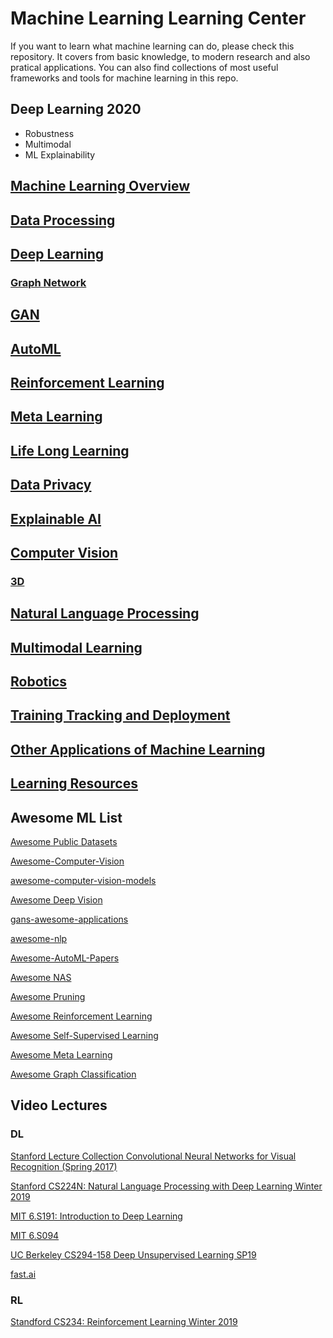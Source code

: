 # Machine Learning Learning Center

If you want to learn what machine learning can do, please check this repository. It covers from basic knowledge, to modern research and also pratical applications.
You can also find collections of most useful frameworks and tools for machine learning in this repo.


## Deep Learning 2020

* Robustness
* Multimodal
* ML Explainability


## [Machine Learning Overview](ML.md)

## [Data Processing](DataProcessing.md)

## [Deep Learning](DL.md)

### [Graph Network](GNN.md)

## [GAN](GAN.md)

## [AutoML](autoML.md)

## [Reinforcement Learning](RL.md)

## [Meta Learning](Meta.md)

## [Life Long Learning](LLL.md)

## [Data Privacy](privacy.md)

## [Explainable AI](ExplainableAI.md)

## [Computer Vision](CV.md)

### [3D](3D.md)

## [Natural Language Processing](NLP.md)

## [Multimodal Learning](Multimodal.md)

## [Robotics](Robotics.md)

## [Training Tracking and Deployment](deployment.md)

## [Other Applications of Machine Learning](Applications.md)

## [Learning Resources](learning_resources.md)

## Awesome ML List

[Awesome Public Datasets](https://github.com/awesomedata/awesome-public-datasets)

[Awesome-Computer-Vision](https://github.com/haofanwang/Awesome-Computer-Vision)

[awesome-computer-vision-models](https://github.com/nerox8664/awesome-computer-vision-models)

[Awesome Deep Vision](https://github.com/kjw0612/awesome-deep-vision)

[gans-awesome-applications](https://github.com/nashory/gans-awesome-applications)

[awesome-nlp](https://github.com/keon/awesome-nlp#research-summaries-and-trends)

[Awesome-AutoML-Papers](https://github.com/hibayesian/awesome-automl-papers)

[Awesome NAS](https://github.com/D-X-Y/Awesome-NAS)

[Awesome Pruning](https://github.com/he-y/Awesome-Pruning)

[Awesome Reinforcement Learning](https://github.com/aikorea/awesome-rl)

[Awesome Self-Supervised Learning](https://github.com/jason718/awesome-self-supervised-learning)

[Awesome Meta Learning](https://github.com/sudharsan13296/Awesome-Meta-Learning)

[Awesome Graph Classification](https://github.com/benedekrozemberczki/awesome-graph-classification)

## Video Lectures

### DL

[Stanford Lecture Collection Convolutional Neural Networks for Visual Recognition (Spring 2017)](https://www.youtube.com/playlist?list=PL3FW7Lu3i5JvHM8ljYj-zLfQRF3EO8sYv)

[Stanford CS224N: Natural Language Processing with Deep Learning Winter 2019](https://www.youtube.com/playlist?list=PLoROMvodv4rOhcuXMZkNm7j3fVwBBY42z)

[MIT 6.S191: Introduction to Deep Learning](https://www.youtube.com/playlist?list=PLtBw6njQRU-rwp5__7C0oIVt26ZgjG9NI)

[MIT 6.S094](https://www.youtube.com/playlist?list=PLrAXtmErZgOeiKm4sgNOknGvNjby9efdf)

[UC Berkeley CS294-158 Deep Unsupervised Learning SP19](https://www.youtube.com/channel/UCf4SX8kAZM_oGcZjMREsU9w/videos)

[fast.ai](https://www.youtube.com/user/howardjeremyp/videos)

### RL

[Standford CS234: Reinforcement Learning Winter 2019](https://www.youtube.com/playlist?list=PLoROMvodv4rOSOPzutgyCTapiGlY2Nd8u)





